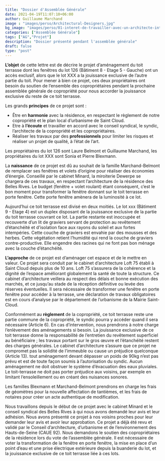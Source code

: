 ```yaml
---
title: "Dossier d'Assemblée Générale"
date: 2021-04-19T11:07:10+06:00
author: Guillaume Marchand
image : "images/perso/Architectural-Designers.jpg"
bg_image: "images/perso/01-interet-de-travailler-avec-un-architecte-interieur.jpg"
categories: ["Assemblée Générale"]
tags: ["AG","Projet"]
description: "Dossier présenté pendant l'assemblée générale"
draft: false
type: "post"
---
```


**L’objet** de cette lettre est de décrire le projet d’aménagement du toit terrasse dont les fenêtres du lot 126 (Bâtiment 8 - Etage 5 - Gauche) ont  un accès exclusif, alors que le lot XXX a la jouissance exclusive de l’autre partie du toit. Pour mener à bien ce projet, ces deux propriétaires ont besoin du soutien de l’ensemble des copropriétaires pendant la prochaine assemblée générale de copropriété pour nous accorder la jouissance exclusive du reste de ce  toit terrasse. 

Les grands **principes** de ce projet sont :
- Être en **harmonie** avec la résidence, en respectant le règlement de notre copropriété et le plan local d’urbanisme de Saint Cloud.
- Etre à **l’écoute** et travailler en accord avec le conseil syndical, le syndic, l’architecte de la copropriété et les copropriétaires.
- Réaliser les travaux par des **professionnels** pour limiter les risques et réaliser un projet de qualité, à l’état de l’art.

Les propriétaires du lot 126 sont Laure Belmont et Guillaume Marchand, les propriétaires du lot XXX sont Sonia et Pierre Blexmann.

La **naissance** de ce projet est dû au souhait de la famille Marchand-Belmont de remplacer ses fenêtres et volets d’origine pour réaliser des économies d’énergie. Conseillé par le cabinet Minard, la miroiterie Dewerpe se chargera de ces travaux, en respectant l’architecture de la résidence des Belles Rives. Le budget (fenêtre + volet roulant) étant conséquent, c’est le bon moment pour transformer la fenêtre donnant sur le toit terrasse en porte fenêtre. Cette porte fenêtre amènera de la luminosité à ce lot. 

Aujourd’hui ce toit terrasse est divisé en deux moitiés. Le lot xxx (Bâtiment 9 - Etage 4) est un duplex disposant de la jouissance exclusive de la partie du toit terrasse couvrant ce lot. La partie restante est inoccupée et recouverte d’un lit de graviers servant de protection au revêtement d’étanchéité et d’isolation face aux rayons du soleil et aux fortes intempéries. Cette couche de graviers est envahie par des mousses et des herbes. Cette végétation retient l’humidité qui rend la couche de graviers contre-productive. Elle engendre des racines qui ne font pas bon ménage avec la couche d’étanchéité.

**L’approche** de ce projet est d’aménager cet espace et de le mettre en valeur. Ce projet sera conduit par le cabinet d’architecture Loft 75 établi à Saint Cloud depuis plus de 10 ans.  Loft 75 s’assurera de la cohérence et la dignité de l’espace améliorant globalement la santé de toute la structure. Ce cabinet d’architecture veillera au respect des délais et bonne exécution des marchés, et ce jusqu’au stade de la réception définitive ou levée des réserves éventuelles. Il sera nécessaire de transformer une fenêtre en porte fenêtre pour accéder à la terrasse, une déclaration de travaux obligatoires est en cours d’analyse par le département de l’urbanisme de la Mairie Saint-Cloud.

Conformément au **règlement** de la copropriété, ce toit terrasse reste une partie commune de la copropriété, le syndic pourra y accéder quand il sera nécessaire (Article 6). En cas d’intervention, nous prendrons à notre charge l’enlèvement des aménagements si besoin. La jouissance exclusive de ce toit terrasse donne la responsabilité de l’entretien du revêtement superficiel au bénéficiaire ; les travaux portant sur le gros œuvre et l’étanchéité restent des charges générales. Le cabinet d’architecture s’assure que ce projet ne compromet pas la solidité de l’immeuble ou cause un préjudice quelconque (Article 13). tout aménagement devant dépasser un poids de 90kg n’est pas prévu et est de toute façon soumis à l’autorisation du syndic. Aucun aménagement ne doit obstruer le système d’évacuation des eaux pluviales. Le toit-terrasse ne doit pas porter préjudice aux voisins, par exemple en limitant l‘ensoleillement ou en créant des nuisances sonores.

Les familles Blexmann et Marchand-Belmont prendrons en charge les frais de géomètres pour la nouvelle affectation de tantièmes, et les frais de notaires pour créer un acte authentique de modification.

Nous travaillons depuis le début de ce projet avec le cabinet Minard et le conseil syndical des Belles Rives à qui nous avons demandé leur avis et leur adhésion. Nous avons présenté ce projet à nos voisins proches pour leur demander leur avis et avoir leur approbation. Ce projet a déjà été revu et validé par le Conseil d’architecture, d’urbanisme et de l’environnement des Hauts-de-Seine (CAUE 92). Nous demandons le soutien des copropriétaires de la résidence lors du vote de l’assemblée générale. Il est nécessaire de voter la transformation de la fenêtre en porte fenêtre, la mise en place d’un point d’eau et une prise électrique extérieure depuis la buanderie du lot, et la jouissance exclusive de ce toit terrasse liée  à ces lots. 